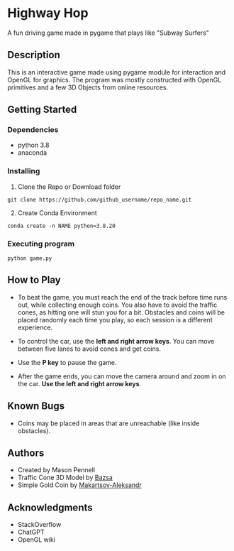 # Highway Hop

A fun driving game made in pygame that plays like "Subway Surfers"

## Description

This is an interactive game made using pygame module for interaction and OpenGL for graphics. The program was mostly constructed with OpenGL primitives and a few 3D Objects from online resources.

## Getting Started

### Dependencies

* python 3.8
* anaconda

### Installing

1. Clone the Repo or Download folder
```
git clone https://github.com/github_username/repo_name.git
```
2. Create Conda Environment
```
conda create -n NAME python=3.8.20
```

### Executing program

```
python game.py
```

## How to Play

* To beat the game, you must reach the end of the track before time runs out, while collecting enough coins. You also have to avoid the traffic cones, as hitting one will stun you for a bit. Obstacles and coins will be placed randomly each time you play, so each session is a different experience.

* To control the car, use the **left and right arrow keys**. You can move between five lanes to avoid cones and get coins.

* Use the **P key** to pause the game.

* After the game ends, you can move the camera around and zoom in on the car. **Use the left and right arrow keys**.

## Known Bugs

* Coins may be placed in areas that are unreachable (like inside obstacles).

## Authors

* Created by Mason Pennell
* Traffic Cone 3D Model by [Bazsa](https://free3d.com/3d-model/traffic-cone-36832.html)
* Simple Gold Coin by [Makartsov-Aleksandr](https://www.turbosquid.com/3d-models/simple-gold-coin-2084198)

## Acknowledgments

* StackOverflow
* ChatGPT
* OpenGL wiki